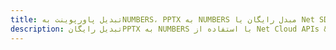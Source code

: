 ---title: تبدیل پاورپوینت بهNUMBERS، PPTX به NUMBERS مبدل رایگان یا Net SDKdescription: تبدیل رایگانPPTX به NUMBERS با استفاده از Net Cloud APIs & SDK. همچنین اسناد Microsoft PowerPoint را در Cloud ایجاد، ویرایش و رندر کنید.---